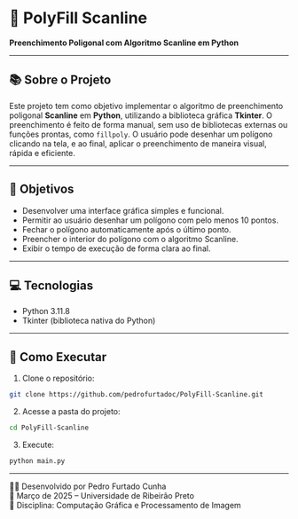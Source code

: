 # 📐 PolyFill Scanline

**Preenchimento Poligonal com Algoritmo Scanline em Python**

---

## 📚 Sobre o Projeto

Este projeto tem como objetivo implementar o algoritmo de preenchimento poligonal **Scanline** em **Python**, utilizando a biblioteca gráfica **Tkinter**. O preenchimento é feito de forma manual, sem uso de bibliotecas externas ou funções prontas, como `fillpoly`. O usuário pode desenhar um polígono clicando na tela, e ao final, aplicar o preenchimento de maneira visual, rápida e eficiente.

---

## 🎯 Objetivos

- Desenvolver uma interface gráfica simples e funcional.
- Permitir ao usuário desenhar um polígono com pelo menos 10 pontos.
- Fechar o polígono automaticamente após o último ponto.
- Preencher o interior do polígono com o algoritmo Scanline.
- Exibir o tempo de execução de forma clara ao final.

---

## 💻 Tecnologias

- Python 3.11.8
- Tkinter (biblioteca nativa do Python)

---

## 🚀 Como Executar

1. Clone o repositório:

```bash
git clone https://github.com/pedrofurtadoc/PolyFill-Scanline.git
```

2. Acesse a pasta do projeto:

```bash
cd PolyFill-Scanline
```

3. Execute:

```bash
python main.py
```

---

🧑‍💻 Desenvolvido por Pedro Furtado Cunha  
📅 Março de 2025 – Universidade de Ribeirão Preto  
📘 Disciplina: Computação Gráfica e Processamento de Imagem

